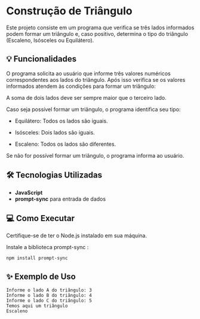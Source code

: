 # Construção de Triângulo

Este projeto consiste em um programa que verifica se três lados informados podem formar um triângulo e, caso positivo, determina o tipo do triângulo (Escaleno, Isósceles ou Equilátero).

## 💡 Funcionalidades

O programa solicita ao usuário que informe três valores numéricos correspondentes aos lados do triângulo. Após isso verifica se os valores informados atendem às condições para formar um triângulo:

 A soma de dois lados deve ser sempre maior que o terceiro lado.

Caso seja possível formar um triângulo, o programa identifica seu tipo:

* Equilátero: Todos os lados são iguais.

* Isósceles: Dois lados são iguais.

* Escaleno: Todos os lados são diferentes.

Se não for possível formar um triângulo, o programa informa ao usuário.

## 🛠️ Tecnologias Utilizadas

- **JavaScript**
- **prompt-sync** para entrada de dados

## 💻 Como Executar

Certifique-se de ter o Node.js instalado em sua máquina.

Instale a biblioteca prompt-sync :

    npm install prompt-sync

## ✨ Exemplo de Uso

    Informe o lado A do triângulo: 3
    Informe o lado B do triângulo: 4
    Informe o lado C do triângulo: 5
    Temos aqui um triângulo
    Escaleno
